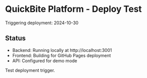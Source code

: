 # QuickBite Platform - Deploy Test

Triggering deployment: 2024-10-30

## Status
- Backend: Running locally at http://localhost:3001
- Frontend: Building for GitHub Pages deployment
- API: Configured for demo mode

Test deployment trigger.